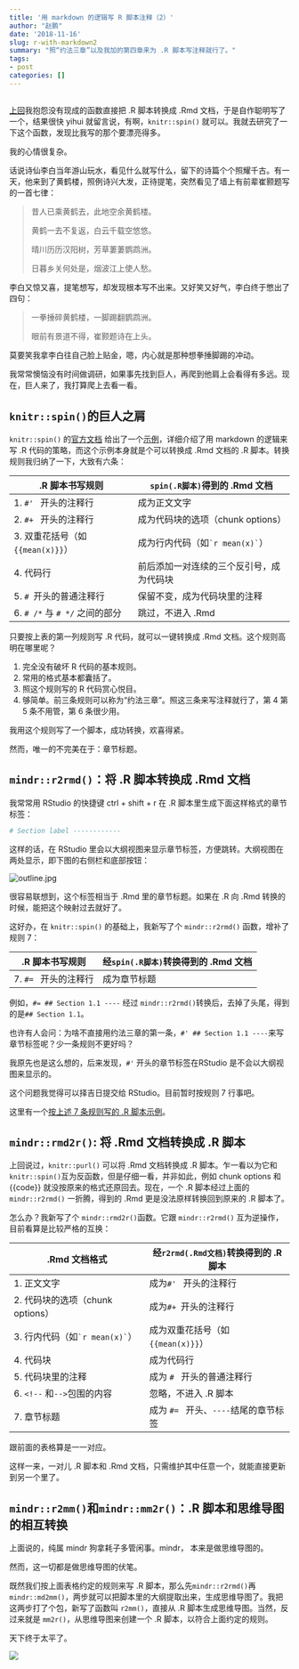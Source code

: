 ```yaml
---
title: '用 markdown 的逻辑写 R 脚本注释（2）'
author: "赵鹏"
date: '2018-11-16'
slug: r-with-markdown2
summary: "照“约法三章”以及我加的第四章来为 .R 脚本写注释就行了。"
tags:
- post
categories: []
---
```



## 

[上回](http://www.pzhao.org/zh/post/r-with-markdown/)我抱怨没有现成的函数直接把 .R 脚本转换成 .Rmd 文档，于是自作聪明写了一个，结果很快 yihui 就留言说，有啊，`knitr::spin()` 就可以。我就去研究了一下这个函数，发现比我写的那个要漂亮得多。

我的心情很复杂。

话说诗仙李白当年游山玩水，看见什么就写什么，留下的诗篇个个照耀千古。有一天，他来到了黄鹤楼，照例诗兴大发，正待提笔，突然看见了墙上有前辈崔颢题写的一首七律：

> 昔人已乘黄鹤去，此地空余黄鹤楼。
>
> 黄鹤一去不复返，白云千载空悠悠。
>
> 晴川历历汉阳树，芳草萋萋鹦鹉洲。
>
> 日暮乡关何处是，烟波江上使人愁。

李白又惊又喜，提笔想写，却发现根本写不出来。又好笑又好气，李白终于憋出了四句：

> 一拳捶碎黄鹤楼，一脚踢翻鹦鹉洲。
>
> 眼前有景道不得，崔颢题诗在上头。

莫要笑我拿李白往自己脸上贴金，嗯，内心就是那种想拳捶脚踢的冲动。

我常常懊恼没有时间做调研，如果事先找到巨人，再爬到他肩上会看得有多远。现在，巨人来了，我打算爬上去看一看。

## `knitr::spin()`的巨人之肩

`knitr::spin()` 的[官方文档](https://yihui.name/knitr/demo/stitch/) 给出了一个[示例](https://github.com/yihui/knitr/blob/master/inst/examples/knitr-spin.R)，详细介绍了用 markdown 的逻辑来写 .R 代码的策略，而这个示例本身就是个可以转换成 .Rmd 文档的 .R 脚本。转换规则我归纳了一下，大致有六条：


| .R 脚本书写规则                   | `spin(.R脚本)`得到的 .Rmd 文档             |
| ------------------------------ | ---------------------------------------- |
| 1. `#' `  开头的注释行      | 成为正文文字                             |
| 2. `#+ ` 开头的注释行 | 成为代码块的选项（chunk options） |
| 3. 双重花括号（如`{{mean(x)}}`） | 成为行内代码（如`` `r mean(x)` ``） |
| 4. 代码行                     | 前后添加一对连续的三个反引号，成为代码块 |
| 5. `# `开头的普通注释行 | 保留不变，成为代码块里的注释 |
| 6. `# /*` 与 `# */` 之间的部分 | 跳过，不进入 .Rmd |

只要按上表的第一列规则写 .R  代码，就可以一键转换成 .Rmd 文档。这个规则高明在哪里呢？

1. 完全没有破坏 R 代码的基本规则。
2. 常用的格式基本都囊括了。
3. 照这个规则写的 R 代码赏心悦目。
4. 够简单。前三条规则可以称为“约法三章”。照这三条来写注释就行了，第 4 第 5 条不用管，第 6 条很少用。

我用这个规则写了一个脚本，成功转换，欢喜得紧。

然而，唯一的不完美在于：章节标题。

## `mindr::r2rmd()`：将 .R 脚本转换成 .Rmd 文档

我常常用 RStudio 的快捷键 ctrl + shift + r 在 .R 脚本里生成下面这样格式的章节标签：

```R
# Section label ------------
```

这样的话，在 RStudio 里会以大纲视图来显示章节标签，方便跳转。大纲视图在两处显示，即下图的右侧栏和底部按钮：

![outline.jpg](https://cdn.steemitimages.com/DQmaUZ5poerko6956f4j6FvEAmzo2GRdb231aQ8GxmpBKUD/outline.jpg)

很容易联想到，这个标签相当于 .Rmd 里的章节标题。如果在 .R 向 .Rmd 转换的时候，能把这个映射过去就好了。

这好办，在 `knitr::spin()` 的基础上，我新写了个 `mindr::r2rmd()` 函数，增补了规则 7：

| .R 脚本书写规则           | 经`spin(.R脚本)`转换得到的 .Rmd 文档 |
| ------------------------- | ------------------------------ |
| 7. `#= `  开头的注释行 | 成为章节标题                   |

例如，`#= ## Section 1.1 ----` 经过 `mindr::r2rmd()`转换后，去掉了头尾，得到的是`## Section 1.1`。

也许有人会问：为啥不直接用约法三章的第一条，`#' ## Section 1.1 ----`来写章节标签呢？少一条规则不更好吗？

我原先也是这么想的，后来发现，`#'` 开头的章节标签在RStudio 是不会以大纲视图来显示的。

这个问题我觉得可以择吉日提交给 RStudio。目前暂时按规则 7 行事吧。

这里有一个[按上述 7 条规则写的 .R 脚本示例](https://github.com/pzhaonet/mindr/blob/master/inst/examples/r/r2rmd.R)。

## `mindr::rmd2r()`: 将 .Rmd 文档转换成 .R 脚本

上回说过，`knitr::purl()` 可以将 .Rmd 文档转换成 .R 脚本。乍一看以为它和 `knitr::spin()`互为反函数，但是仔细一看，并非如此，例如 chunk options 和 {{code}} 就没按原来的格式还原回去。现在，一个 .R 脚本经过上面的 `mindr::r2rmd()` 一折腾，得到的 .Rmd 更是没法原样转换回到原来的 .R 脚本了。

怎么办？我新写了个 `mindr::rmd2r()`函数。它跟 `mindr::r2rmd()` 互为逆操作，目前看算是比较严格的互换：

| .Rmd 文档格式                      | 经`r2rmd(.Rmd文档)`转换得到的 .R 脚本 |
| ---------------------------------- | ------------------------------------- |
| 1. 正文文字                        | 成为`#' `  开头的注释行               |
| 2. 代码块的选项（chunk options）   | 成为`#+ `开头的注释行                 |
| 3. 行内代码（如`` `r mean(x)` ``） | 成为双重花括号（如`{{mean(x)}}`）     |
| 4. 代码块                          | 成为代码行                            |
| 5. 代码块里的注释                  | 成为 `# ` 开头的普通注释行            |
| 6. `<!--` 和`-->`包围的内容        | 忽略，不进入 .R 脚本                  |
| 7. 章节标题                        | 成为 `#= ` 开头、`----`结尾的章节标签 |

跟前面的表格算是一一对应。

这样一来，一对儿 .R 脚本和 .Rmd 文档，只需维护其中任意一个，就能直接更新到另一个里了。

## `mindr::r2mm()`和`mindr::mm2r()`：.R 脚本和思维导图的相互转换

上面说的，纯属 mindr 狗拿耗子多管闲事。mindr， 本来是做思维导图的。

然而，这一切都是做思维导图的伏笔。

既然我们按上面表格约定的规则来写 .R 脚本，那么先`mindr::r2rmd()`再`mindr::md2mm()`，两步就可以把脚本里的大纲提取出来，生成思维导图了。我把这两步打了个包，新写了函数叫 `r2mm()`，直接从 .R 脚本生成思维导图。当然，反过来就是 `mm2r()`，从思维导图来创建一个 .R 脚本，以符合上面约定的规则。

天下终于太平了。

![](https://github.com/pzhaonet/mindr/raw/master/showcase/mindr_concept_1.1.8.png)

